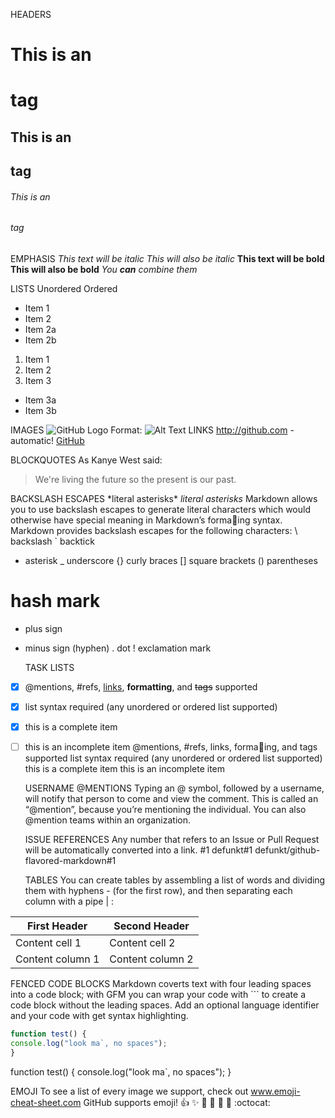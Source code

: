 HEADERS
# This is an <h1> tag
## This is an <h2> tag
###### This is an <h6> tag
  
  EMPHASIS
*This text will be italic*
_This will also be italic_
**This text will be bold**
__This will also be bold__
*You **can** combine them*
  
  LISTS
Unordered
Ordered
* Item 1
* Item 2
 * Item 2a
 * Item 2b
1. Item 1
2. Item 2
3. Item 3
 * Item 3a
 * Item 3b
  
  IMAGES
![GitHub Logo](/images/logo.png)
Format: ![Alt Text](url)
LINKS
http://github.com - automatic!
[GitHub](http://github.com)
  
  BLOCKQUOTES
As Kanye West said:
> We're living the future so
> the present is our past.
  
  BACKSLASH ESCAPES
\*literal asterisks\*
*literal asterisks*
Markdown allows you to use backslash escapes to
generate literal characters which would otherwise
have special meaning in Markdown’s formaing
syntax.
Markdown provides backslash escapes for the
following characters:
\ backslash
` backtick
* asterisk
_ underscore
{} curly braces
[] square brackets
() parentheses
# hash mark
+ plus sign
- minus sign (hyphen)
. dot
! exclamation mark
  
  TASK LISTS
- [x] @mentions, #refs, [links](),
**formatting**, and <del>tags</del>
supported
- [x] list syntax required (any
unordered or ordered list supported)
- [x] this is a complete item
- [ ] this is an incomplete item
@mentions, #refs, links, formaing,
and tags supported
list syntax required (any unordered
or ordered list supported)
this is a complete item
this is an incomplete item
  
  
  USERNAME @MENTIONS
Typing an @ symbol, followed by a username, will
notify that person to come and view the comment.
This is called an “@mention”, because you’re
mentioning the individual. You can also @mention
teams within an organization.
  
  
  ISSUE REFERENCES
Any number that refers to an Issue or Pull Request
will be automatically converted into a link.
#1
defunkt#1
defunkt/github-flavored-markdown#1
  
  
  TABLES
  You can create tables by assembling a list of
words and dividing them with hyphens -
(for the first row), and then separating each
column with a pipe | :
  
First Header | Second Header
------------ | -------------
Content cell 1 | Content cell 2
Content column 1 | Content column 2

  
  
FENCED CODE BLOCKS
Markdown coverts text with four leading spaces
into a code block; with GFM you can wrap your code
with ``` to create a code block without the
leading spaces. Add an optional language identifier
and your code with get syntax highlighting.
  ```javascript
function test() {
 console.log("look ma`, no spaces");
}
```
  function test() {
 console.log("look ma`, no spaces");
}
  
EMOJI
To see a list of every image we support, check out
www.emoji-cheat-sheet.com
  GitHub supports emoji!
:+1: :sparkles: :camel: :tada:
:rocket: :metal: :octocat:
